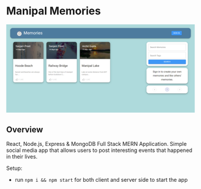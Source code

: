 # Manipal Memories

![screenshot](screenshot.PNG)

## Overview

React, Node.js, Express & MongoDB Full Stack MERN Application. Simple social media app that allows users to post interesting events that happened in their lives.

Setup:

- run `npm i && npm start` for both client and server side to start the app
